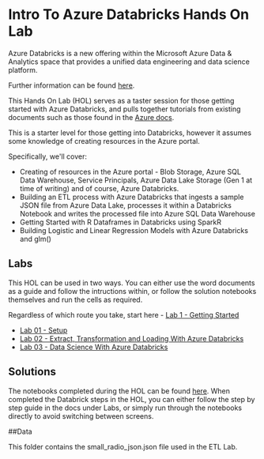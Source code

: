 # Intro To Azure Databricks Hands On Lab

Azure Databricks is a new offering within the Microsoft Azure Data & Analytics space that provides a unified data engineering and data science platform.

Further information can be found [here](https://azure.microsoft.com/en-gb/resources/videos/azure-databricks-overview/).

This Hands On Lab (HOL) serves as a taster session for those getting started with Azure Databricks, and pulls together tutorials from existing documents such as those found in the [Azure docs](https://docs.microsoft.com/en-us/azure/azure-databricks/databricks-extract-load-sql-data-warehouse).

This is a starter level for those getting into Databricks, however it assumes some knowledge of creating resources in the Azure portal.

Specifically, we'll cover:

- Creating of resources in the Azure portal - Blob Storage, Azure SQL Data Warehouse, Service Principals, Azure Data Lake Storage (Gen 1 at time of writing) and of course, Azure Databricks.
- Building an ETL process with Azure Databricks that ingests a sample JSON file from Azure Data Lake, processes it within a Databricks Notebook and writes the processed file into Azure SQL Data Warehouse
- Getting Started with R Dataframes in Databricks using SparkR
- Building Logistic and Linear Regression Models with Azure Databricks and glm()

## Labs

This HOL can be used in two ways. You can either use the word documents as a guide and follow the intructions within, or follow the solution notebooks themselves and run the cells as required.

Regardless of which route you take, start here - [Lab 1 - Getting Started](https://github.com/midomsft/DatabricksHOL/blob/master/Labs/LAB01%20-%20Setting%20up%20Resources.docx)

- [Lab 01 - Setup](/Labs/LAB01%20-%20Setting%20up%20Resources.docx)
- [Lab 02 - Extract, Transformation and Loading With Azure Databricks](/labs/LAB02%20-%20Extract%2C%20transform%2C%20and%20load%20data%20using%20Azure%20Databricks.docx)
- [Lab 03 - Data Science With Azure Databricks](/Labs/LAB03%20-%20Data%20Science%20using%20Azure%20Databricks.docx)

## Solutions

The notebooks completed during the HOL can be found [here](https://github.com/midomsft/DatabricksHOL/tree/master/Solution%20Notebooks). When completed the Databrick steps in the HOL, you can either follow the step by step guide in the docs under Labs, or simply run through the notebooks directly to avoid switching between screens.

##Data

This folder contains the small_radio_json.json file used in the ETL Lab.






